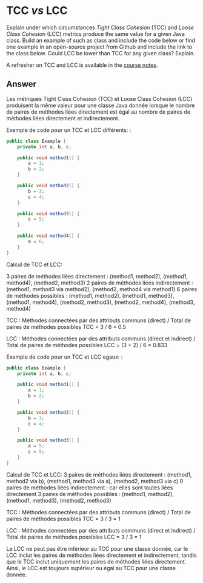 # TCC *vs* LCC

Explain under which circumstances *Tight Class Cohesion* (TCC) and *Loose Class Cohesion* (LCC) metrics produce the same value for a given Java class. Build an example of such as class and include the code below or find one example in an open-source project from Github and include the link to the class below. Could LCC be lower than TCC for any given class? Explain.

A refresher on TCC and LCC is available in the [course notes](https://oscarlvp.github.io/vandv-classes/#cohesion-graph).

## Answer

Les métriques Tight Class Cohesion (TCC) et Loose Class Cohesion (LCC) produisent la même valeur pour une classe Java donnée lorsque le nombre de paires de méthodes liées directement est égal au nombre de paires de méthodes liées directement et indirectement.

Exemple de code pour un TCC et LCC différents: :
```java
public class Example {
    private int a, b, c;

    public void method1() {
        a = 1;
        b = 2;
    }

    public void method2() {
        b = 3;
        c = 4;
    }

    public void method3() {
        c = 5;
    }

    public void method4() {
        a = 6;
    }
}
```

Calcul de TCC et LCC:

3 paires de méthodes liées directement : (method1, method2), (method1, method4), (method2, method3)
2 paires de méthodes liées indirectement : (method1, method3 via method2), (method2, method4 via method1)
6 paires de méthodes possibles : (method1, method2), (method1, method3), (method1, method4), (method2, method3), (method2, method4), (method3, method4)

TCC : Méthodes connectées par des attributs communs (direct) / Total de paires de méthodes possibles
TCC = 3 / 6 = 0.5

LCC : Méthodes connectées par des attributs communs (direct et indirect) / Total de paires de méthodes possibles
LCC = (3 + 2) / 6 = 0.833

Exemple de code pour un TCC et LCC egaux: :
```java
public class Example {
    private int a, b, c;

    public void method1() {
        a = 1;
        b = 2;
    }

    public void method2() {
        b = 3;
        c = 4;
    }

    public void method3() {
        a = 5;
        c = 5;
    }
}
```

Calcul de TCC et LCC:
3 paires de méthodes liées directement : (method1, method2 via b), (method1, method3 via a), (method2, method3 via c)
0 paires de méthodes liées indirectement : car elles sont toutes liées directement
3 paires de méthodes possibles : (method1, method2), (method1, method3), (method2, method3)

TCC : Méthodes connectées par des attributs communs (direct) / Total de paires de méthodes possibles
TCC = 3 / 3 = 1

LCC : Méthodes connectées par des attributs communs (direct et indirect) / Total de paires de méthodes possibles
LCC = 3 / 3 = 1

Le LCC ne peut pas être inférieur au TCC pour une classe donnée, car le LCC inclut les paires de méthodes liées directement et indirectement, tandis que le TCC inclut uniquement les paires de méthodes liées directement. Ainsi, le LCC est toujours supérieur ou égal au TCC pour une classe donnée.